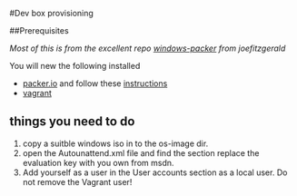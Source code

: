 #Dev box provisioning

##Prerequisites

*Most of this is from the excellent repo [windows-packer](https://github.com/joefitzgerald/packer-windows) from joefitzgerald*

You will new the following installed

* [packer.io](http://www.packer.io/downloads.html) and follow these [instructions](http://www.packer.io/intro/getting-started/setup.html)
* [vagrant](https://www.vagrantup.com/downloads.html)

## things you need to do
1. copy a suitble windows iso in to the os-image dir. 
2. open the Autounattend.xml file and find the <ProductKey> section replace the evaluation key with you own from msdn.
3. Add yourself as a user in the User accounts section as a local user. Do not remove the Vagrant user! 

 

